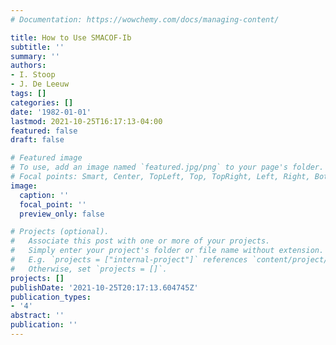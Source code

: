 ```yaml
---
# Documentation: https://wowchemy.com/docs/managing-content/

title: How to Use SMACOF-Ib
subtitle: ''
summary: ''
authors:
- I. Stoop
- J. De Leeuw
tags: []
categories: []
date: '1982-01-01'
lastmod: 2021-10-25T16:17:13-04:00
featured: false
draft: false

# Featured image
# To use, add an image named `featured.jpg/png` to your page's folder.
# Focal points: Smart, Center, TopLeft, Top, TopRight, Left, Right, BottomLeft, Bottom, BottomRight.
image:
  caption: ''
  focal_point: ''
  preview_only: false

# Projects (optional).
#   Associate this post with one or more of your projects.
#   Simply enter your project's folder or file name without extension.
#   E.g. `projects = ["internal-project"]` references `content/project/deep-learning/index.md`.
#   Otherwise, set `projects = []`.
projects: []
publishDate: '2021-10-25T20:17:13.604745Z'
publication_types:
- '4'
abstract: ''
publication: ''
---
```

